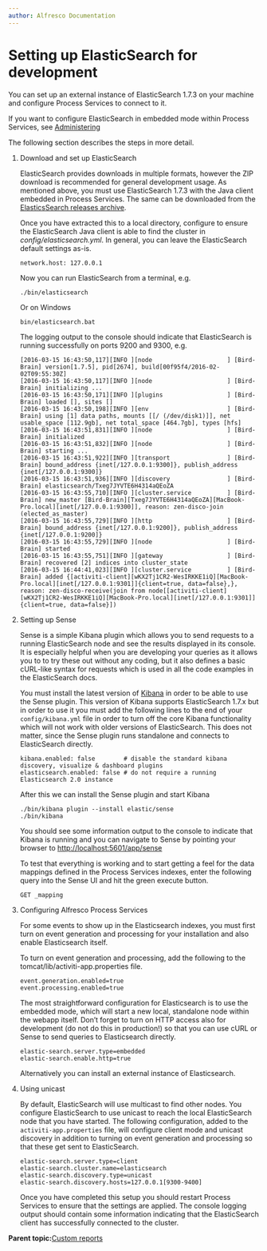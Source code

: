 ```yaml
---
author: Alfresco Documentation
---
```


# Setting up ElasticSearch for development

You can set up an external instance of ElasticSearch 1.7.3 on your machine and configure Process Services to connect to it.

If you want to configure ElasticSearch in embedded mode within Process Services, see [Administering](adminGuide.md)

The following section describes the steps in more detail.

1.  Download and set up ElasticSearch

    ElasticSearch provides downloads in multiple formats, however the ZIP download is recommended for general development usage. As mentioned above, you must use ElasticSearch 1.7.3 with the Java client embedded in Process Services. The same can be downloaded from the [ElasticsSearch releases archive](https://www.elastic.co/downloads/past-releases/elasticsearch-1-7-4).

    Once you have extracted this to a local directory, configure to ensure the ElasticSearch Java client is able to find the cluster in *config/elasticsearch.yml*. In general, you can leave the ElasticSearch default settings as-is.

    ```
    network.host: 127.0.0.1
    ```

    Now you can run ElasticSearch from a terminal, e.g.

    ```
    ./bin/elasticsearch
    ```

    Or on Windows

    ```
    bin/elasticsearch.bat
    ```

    The logging output to the console should indicate that ElasticSearch is running successfully on ports 9200 and 9300, e.g.

    ```
    [2016-03-15 16:43:50,117][INFO ][node                     ] [Bird-Brain] version[1.7.5], pid[2674], build[00f95f4/2016-02-02T09:55:30Z]
    [2016-03-15 16:43:50,117][INFO ][node                     ] [Bird-Brain] initializing ...
    [2016-03-15 16:43:50,171][INFO ][plugins                  ] [Bird-Brain] loaded [], sites []
    [2016-03-15 16:43:50,198][INFO ][env                      ] [Bird-Brain] using [1] data paths, mounts [[/ (/dev/disk1)]], net usable_space [112.9gb], net total_space [464.7gb], types [hfs]
    [2016-03-15 16:43:51,831][INFO ][node                     ] [Bird-Brain] initialized
    [2016-03-15 16:43:51,832][INFO ][node                     ] [Bird-Brain] starting ...
    [2016-03-15 16:43:51,922][INFO ][transport                ] [Bird-Brain] bound_address {inet[/127.0.0.1:9300]}, publish_address {inet[/127.0.0.1:9300]}
    [2016-03-15 16:43:51,936][INFO ][discovery                ] [Bird-Brain] elasticsearch/Txeg7JYVTE6H4314aQEoZA
    [2016-03-15 16:43:55,710][INFO ][cluster.service          ] [Bird-Brain] new_master [Bird-Brain][Txeg7JYVTE6H4314aQEoZA][MacBook-Pro.local][inet[/127.0.0.1:9300]], reason: zen-disco-join (elected_as_master)
    [2016-03-15 16:43:55,729][INFO ][http                     ] [Bird-Brain] bound_address {inet[/127.0.0.1:9200]}, publish_address {inet[/127.0.0.1:9200]}
    [2016-03-15 16:43:55,729][INFO ][node                     ] [Bird-Brain] started
    [2016-03-15 16:43:55,751][INFO ][gateway                  ] [Bird-Brain] recovered [2] indices into cluster_state
    [2016-03-15 16:44:41,023][INFO ][cluster.service          ] [Bird-Brain] added {[activiti-client][wKX2Tj1CR2-WesIRKKE1iQ][MacBook-Pro.local][inet[/127.0.0.1:9301]]{client=true, data=false},}, reason: zen-disco-receive(join from node[[activiti-client][wKX2Tj1CR2-WesIRKKE1iQ][MacBook-Pro.local][inet[/127.0.0.1:9301]]{client=true, data=false}])
    ```

2.  Setting up Sense

    Sense is a simple Kibana plugin which allows you to send requests to a running ElasticSearch node and see the results displayed in its console. It is especially helpful when you are developing your queries as it allows you to to try these out without any coding, but it also defines a basic cURL-like syntax for requests which is used in all the code examples in the ElasticSearch docs.

    You must install the latest version of [Kibana](https://www.elastic.co/products/kibana) in order to be able to use the Sense plugin. This version of Kibana supports ElasticSearch 1.7.x but in order to use it you must add the following lines to the end of your `config/kibana.yml` file in order to turn off the core Kibana functionality which will not work with older versions of ElasticSearch. This does not matter, since the Sense plugin runs standalone and connects to ElasticSearch directly.

    ```
    kibana.enabled: false        # disable the standard kibana discovery, visualize & dashboard plugins
    elasticsearch.enabled: false # do not require a running Elasticsearch 2.0 instance
    ```

    After this we can install the Sense plugin and start Kibana

    ```
    ./bin/kibana plugin --install elastic/sense
    ./bin/kibana
    ```

    You should see some information output to the console to indicate that Kibana is running and you can navigate to Sense by pointing your browser to [http://localhost:5601/app/sense](http://localhost:5601/app/sense)

    To test that everything is working and to start getting a feel for the data mappings defined in the Process Services indexes, enter the following query into the Sense UI and hit the green execute button.

    ```
    GET _mapping 
    ```

3.  Configuring Alfresco Process Services

    For some events to show up in the Elasticsearch indexes, you must first turn on event generation and processing for your installation and also enable Elasticsearch itself.

    To turn on event generation and processing, add the following to the tomcat/lib/activiti-app.properties file.

    ```
    event.generation.enabled=true
    event.processing.enabled=true
    ```

    The most straightforward configuration for Elasticsearch is to use the embedded mode, which will start a new local, standalone node within the webapp itself. Don’t forget to turn on HTTP access also for development \(do not do this in production!\) so that you can use cURL or Sense to send queries to Elasticsearch directly.

    ```
    elastic-search.server.type=embedded
    elastic-search.enable.http=true
    ```

    Alternatively you can install an external instance of Elasticsearch.

4.  Using unicast

    By default, ElasticSearch will use multicast to find other nodes. You configure ElasticSearch to use unicast to reach the local ElasticSearch node that you have started. The following configuration, added to the `activiti-app.properties` file, will configure client mode and unicast discovery in addition to turning on event generation and processing so that these get sent to ElasticSearch.

    ```
    elastic-search.server.type=client
    elastic-search.cluster.name=elasticsearch
    elastic-search.discovery.type=unicast
    elastic-search.discovery.hosts=127.0.0.1[9300-9400]
    ```

    Once you have completed this setup you should restart Process Services to ensure that the settings are applied. The console logging output should contain some information indicating that the ElasticSearch client has successfully connected to the cluster.


**Parent topic:**[Custom reports](../topics/custom_reports.md)

